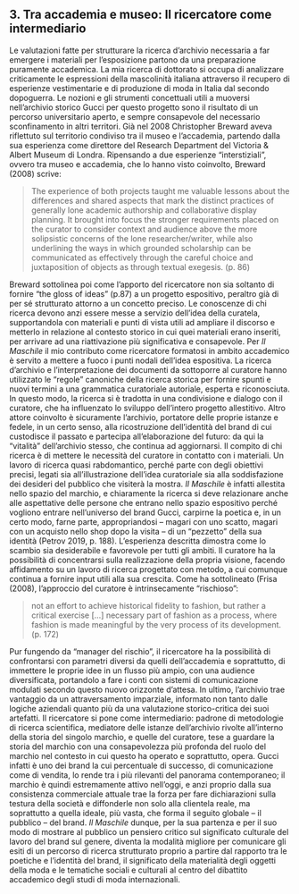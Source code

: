 ## 3. Tra accademia e museo: Il ricercatore come intermediario
 
Le valutazioni fatte per strutturare la ricerca d’archivio necessaria a far emergere i materiali per l’esposizione partono da una preparazione puramente accademica. La mia ricerca di dottorato si occupa di analizzare criticamente le espressioni della mascolinità italiana attraverso il recupero di esperienze vestimentarie e di produzione di moda in Italia dal secondo dopoguerra. Le nozioni e gli strumenti concettuali utili a muoversi nell’archivio storico Gucci per questo progetto sono il risultato di un percorso universitario aperto, e sempre consapevole del necessario sconfinamento in altri territori. Già nel 2008 Christopher Breward aveva riflettuto sul territorio condiviso tra il museo e l’accademia, partendo dalla sua esperienza come direttore del Research Department del Victoria & Albert Museum di Londra. Ripensando a due esperienze “interstiziali”, ovvero tra museo e accademia, che lo hanno visto coinvolto, Breward (2008) scrive: 

> The experience of both projects taught me valuable lessons about the differences and shared aspects that mark the distinct practices of generally lone academic authorship and collaborative display planning. It brought into focus the stronger requirements placed on the curator to consider context and audience above the more solipsistic concerns of the lone researcher/writer, while also underlining the ways in which grounded scholarship can be communicated as effectively through the careful choice and juxtaposition of objects as through textual exegesis. (p. 86)

Breward sottolinea poi come l’apporto del ricercatore non sia soltanto di fornire “the gloss of ideas” (p.87) a un progetto espositivo, peraltro già di per sé strutturato attorno a un concetto preciso. Le conoscenze di chi ricerca devono anzi essere messe a servizio dell’idea della curatela, supportandola con materiali e punti di vista utili ad ampliare il discorso e metterlo in relazione al contesto storico in cui quei materiali erano inseriti, per arrivare ad una riattivazione più significativa e consapevole. 
Per *Il Maschile* il mio contributo come ricercatore formatosi in ambito accademico è servito a mettere a fuoco i punti nodali dell’idea espositiva. La ricerca d’archivio e l’interpretazione dei documenti da sottoporre al curatore hanno utilizzato le “regole” canoniche della ricerca storica per fornire spunti e nuovi termini a una grammatica curatoriale autoriale, esperta e riconosciuta. In questo modo, la ricerca si è tradotta in una condivisione e dialogo con il curatore, che ha influenzato lo sviluppo dell’intero progetto allestitivo.
Altro attore coinvolto è sicuramente l’archivio, portatore delle proprie istanze e fedele, in un certo senso, alla ricostruzione dell’identità del brand di cui custodisce il passato e partecipa all’elaborazione del futuro: da qui la “vitalità” dell’archivio stesso, che continua ad aggiornarsi. Il compito di chi ricerca è di mettere le necessità del curatore in contatto con i materiali. Un lavoro di ricerca quasi rabdomantico, perché parte con degli obiettivi precisi, legati sia all’illustrazione dell’idea curatoriale sia alla soddisfazione dei desideri del pubblico che visiterà la mostra. *Il Maschile* è infatti allestita nello spazio del marchio, e chiaramente la ricerca si deve relazionare anche alle aspettative delle persone che entrano nello spazio espositivo perché vogliono entrare nell’universo del brand Gucci, carpirne la poetica e, in un certo modo, farne parte, appropriandosi – magari con uno scatto, magari con un acquisto nello shop dopo la visita – di un “pezzetto” della sua identità (Petrov 2019, p. 188).
L’esperienza descritta dimostra come lo scambio sia desiderabile e favorevole per tutti gli ambiti. Il curatore ha la possibilità di concentrarsi sulla realizzazione della propria visione, facendo affidamento su un lavoro di ricerca progettato con metodo, a cui comunque continua a fornire input utili alla sua crescita. Come ha sottolineato (Frisa (2008), l’approccio del curatore è intrinsecamente “rischioso”:

> not an effort to achieve historical fidelity to fashion, but rather a critical exercise [...] necessary part of fashion as a process, where fashion is made meaningful by the very process of its development. (p. 172)

Pur fungendo da “manager del rischio”, il ricercatore ha la possibilità di confrontarsi con parametri diversi da quelli dell’accademia e soprattutto, di immettere le proprie idee in un flusso più ampio, con una audience diversificata, portandolo a fare i conti con sistemi di comunicazione modulati secondo questo nuovo orizzonte d’attesa. In ultimo, l’archivio trae vantaggio da un attraversamento imparziale, informato non tanto dalle logiche aziendali quanto più da una valutazione storico-critica dei suoi artefatti.
Il ricercatore si pone come intermediario: padrone di metodologie di ricerca scientifica, mediatore delle istanze dell’archivio rivolte all’interno della storia del singolo marchio, e quelle del curatore, tese a guardare la storia del marchio con una consapevolezza più profonda del ruolo del marchio nel contesto in cui questo ha operato e soprattutto, opera. Gucci infatti è uno dei brand la cui percentuale di successo, di comunicazione come di vendita, lo rende tra i più rilevanti del panorama contemporaneo; il marchio è quindi estremamente attivo nell’oggi, e anzi proprio dalla sua consistenza commerciale attuale trae la forza per fare dichiarazioni sulla testura della società e diffonderle non solo alla clientela reale, ma soprattutto a quella ideale, più vasta, che forma il seguito globale – il pubblico – del brand. 
*Il Maschile* dunque, per la sua partenza e per il suo modo di mostrare al pubblico un pensiero critico sul significato culturale del lavoro del brand sul genere, diventa la modalità migliore per comunicare gli esiti di un percorso di ricerca strutturato proprio a partire dal rapporto tra le poetiche e l’identità del brand, il significato della materialità degli oggetti della moda e le tematiche sociali e culturali al centro del dibattito accademico degli studi di moda internazionali.